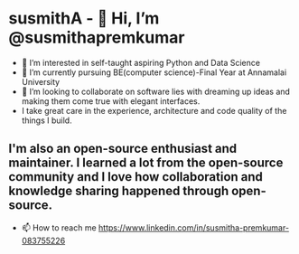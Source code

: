 # **susmithA**  - 👋 Hi, I’m @susmithapremkumar
- 👀 I’m interested in self-taught aspiring Python and Data Science
- 🌱 I’m currently pursuing BE(computer science)-Final Year at Annamalai University
- 💞️ I’m looking to collaborate on software lies with dreaming up ideas and making them come true with elegant interfaces.
- I take great care in the experience, architecture and code quality of the things I build.

I'm also an open-source enthusiast and maintainer. I learned a lot from the open-source community and I love how collaboration and knowledge sharing happened through open-source.
-  
- 📫 How to reach me https://www.linkedin.com/in/susmitha-premkumar-083755226

<!---
susmithapremkumar/susmithapremkumar is a ✨ special ✨ repository because its `README.md` (this file) appears on your GitHub profile.
You can click the Preview link to take a look at your changes.
--->

